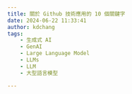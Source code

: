 ```yaml
---
title: 關於 Github 技術應用的 10 個關鍵字
date: 2024-06-22 11:33:41
author: kdchang
tags: 
    - 生成式 AI
    - GenAI
    - Large Language Model
    - LLMs
    - LLM
    - 大型語言模型

---
```

